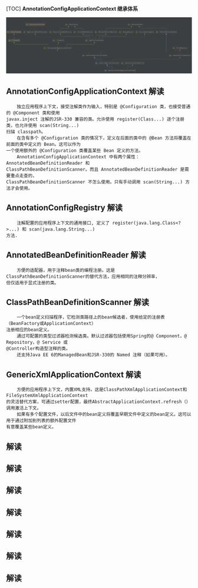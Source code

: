 [TOC]
**AnnotationConfigApplicationContext 继承体系**

![AnnotationConfigApplicationContext 继承体系](image/AnnotationConfigApplicationContext继承体系.png)
## AnnotationConfigApplicationContext 解读
		独立应用程序上下文，接受注解类作为输入，特别是 @Configuration 类，也接受普通的 @Component 类和使用
    javax.inject 注解的JSR-330 兼容的类。允许使用 register(Class...) 逐个注册类，也允许使用 scan(String...)
    扫描 classpath。
    	在含有多个 @Configuration 类的情况下，定义在后面的类中的 @Bean 方法将覆盖在前面的类中定义的 Bean。这可以作为
    一个使用额外的 @Configuration 类覆盖某些 Bean 定义的方法。
		AnnotationConfigApplicationContext 中有两个属性：AnnotatedBeanDefinitionReader 和
    ClassPathBeanDefinitionScanner。而且 AnnotatedBeanDefinitionReader 是需要重点走查的，
    ClassPathBeanDefinitionScanner 不怎么使用。只有手动调用 scan(String...) 方法才会使用。
## AnnotationConfigRegistry 解读
		注解配置的应用程序上下文的通用接口, 定义了 register(java.lang.Class<?>...) 和 scan(java.lang.String...)
    方法.
## AnnotatedBeanDefinitionReader 解读
		方便的适配器，用于注释bean类的编程注册。这是ClassPathBeanDefinitionScanner的替代方法，应用相同的注释分辨率，
    但仅适用于显式注册的类。
## ClassPathBeanDefinitionScanner 解读
		一个bean定义扫描程序，它检测类路径上的bean候选者，使用给定的注册表（BeanFactory或ApplicationContext）
    注册相应的bean定义。
		通过可配置的类型过滤器检测候选类。默认过滤器包括使用Spring的@ Component，@ Repository，@ Service 或
    @Controller构造型注释的类。
    	还支持Java EE 6的ManagedBean和JSR-330的 Named 注释（如果可用）。
## GenericXmlApplicationContext 解读
		方便的应用程序上下文，内置XML支持。这是ClassPathXmlApplicationContext和FileSystemXmlApplicationContext
    的灵活替代方案，可通过setter配置，最终AbstractApplicationContext.refresh（）调用激活上下文。
    	如果有多个配置文件，以后文件中的bean定义将覆盖早期文件中定义的bean定义。这可以用于通过附加到列表的额外配置文件
    有意覆盖某些bean定义。
<!-- 属性 -->

<!-- 父类 -->
## 解读
## 解读
## 解读
## 解读
## 解读
## 解读
## 解读













